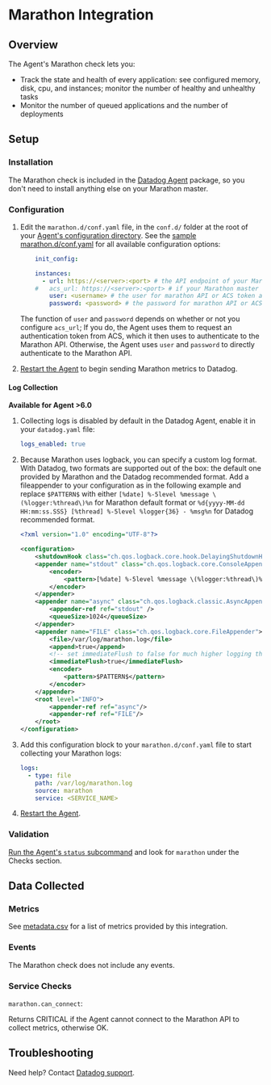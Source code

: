 # Marathon Integration

## Overview

The Agent's Marathon check lets you:

* Track the state and health of every application: see configured memory, disk, cpu, and instances; monitor the number of healthy and unhealthy tasks
* Monitor the number of queued applications and the number of deployments

## Setup
### Installation

The Marathon check is included in the [Datadog Agent][1] package, so you don't need to install anything else on your Marathon master.

### Configuration

1. Edit the `marathon.d/conf.yaml` file, in the `conf.d/` folder at the root of your [Agent's configuration directory][2].
    See the [sample marathon.d/conf.yaml][3] for all available configuration options:

    ```yaml
        init_config:

        instances:
          - url: https://<server>:<port> # the API endpoint of your Marathon master; required
        #   acs_url: https://<server>:<port> # if your Marathon master requires ACS auth
            user: <username> # the user for marathon API or ACS token authentication
            password: <password> # the password for marathon API or ACS token authentication
    ```

    The function of `user` and `password` depends on whether or not you configure `acs_url`; If you do, the Agent uses them to request an authentication token from ACS, which it then uses to authenticate to the Marathon API. Otherwise, the Agent uses `user` and `password` to directly authenticate to the Marathon API.

2. [Restart the Agent][4] to begin sending Marathon metrics to Datadog.

#### Log Collection

**Available for Agent >6.0**

1. Collecting logs is disabled by default in the Datadog Agent, enable it in your `datadog.yaml` file:

     ```yaml
    logs_enabled: true
    ```

2. Because Marathon uses logback, you can specify a custom log format. With Datadog, two formats are supported out of the box: the default one provided by Marathon and the Datadog recommended format. Add a fileappender to your configuration as in the following example and replace `$PATTERN$` with either `[%date] %-5level %message \(%logger:%thread\)%n` for Marathon default format or `%d{yyyy-MM-dd HH:mm:ss.SSS} [%thread] %-5level %logger{36} - %msg%n` for Datadog recommended format.

    ```xml
    <?xml version="1.0" encoding="UTF-8"?>

    <configuration>
        <shutdownHook class="ch.qos.logback.core.hook.DelayingShutdownHook"/>
        <appender name="stdout" class="ch.qos.logback.core.ConsoleAppender">
            <encoder>
                <pattern>[%date] %-5level %message \(%logger:%thread\)%n</pattern>
            </encoder>
        </appender>
        <appender name="async" class="ch.qos.logback.classic.AsyncAppender">
            <appender-ref ref="stdout" />
            <queueSize>1024</queueSize>
        </appender>
        <appender name="FILE" class="ch.qos.logback.core.FileAppender">
            <file>/var/log/marathon.log</file>
            <append>true</append>
            <!-- set immediateFlush to false for much higher logging throughput -->
            <immediateFlush>true</immediateFlush>
            <encoder>
                <pattern>$PATTERN$</pattern>
            </encoder>
        </appender>
        <root level="INFO">
            <appender-ref ref="async"/>
            <appender-ref ref="FILE"/>
        </root>
    </configuration>
    ```

3. Add this configuration block to your `marathon.d/conf.yaml` file to start collecting your Marathon logs:

      ```yaml
      logs:
        - type: file
          path: /var/log/marathon.log
          source: marathon
          service: <SERVICE_NAME>
      ```

4. [Restart the Agent][4].

### Validation

[Run the Agent's `status` subcommand][5] and look for `marathon` under the Checks section.

## Data Collected
### Metrics
See [metadata.csv][6] for a list of metrics provided by this integration.

### Events
The Marathon check does not include any events.

### Service Checks

`marathon.can_connect`:

Returns CRITICAL if the Agent cannot connect to the Marathon API to collect metrics, otherwise OK.

## Troubleshooting
Need help? Contact [Datadog support][7].

[1]: https://app.datadoghq.com/account/settings#agent
[2]: https://docs.datadoghq.com/agent/guide/agent-configuration-files/?tab=agentv6#agent-configuration-directory
[3]: https://github.com/DataDog/integrations-core/blob/master/marathon/datadog_checks/marathon/data/conf.yaml.example
[4]: https://docs.datadoghq.com/agent/guide/agent-commands/?tab=agentv6#start-stop-and-restart-the-agent
[5]: https://docs.datadoghq.com/agent/guide/agent-commands/?tab=agentv6#agent-status-and-information
[6]: https://github.com/DataDog/integrations-core/blob/master/marathon/metadata.csv
[7]: https://docs.datadoghq.com/help
